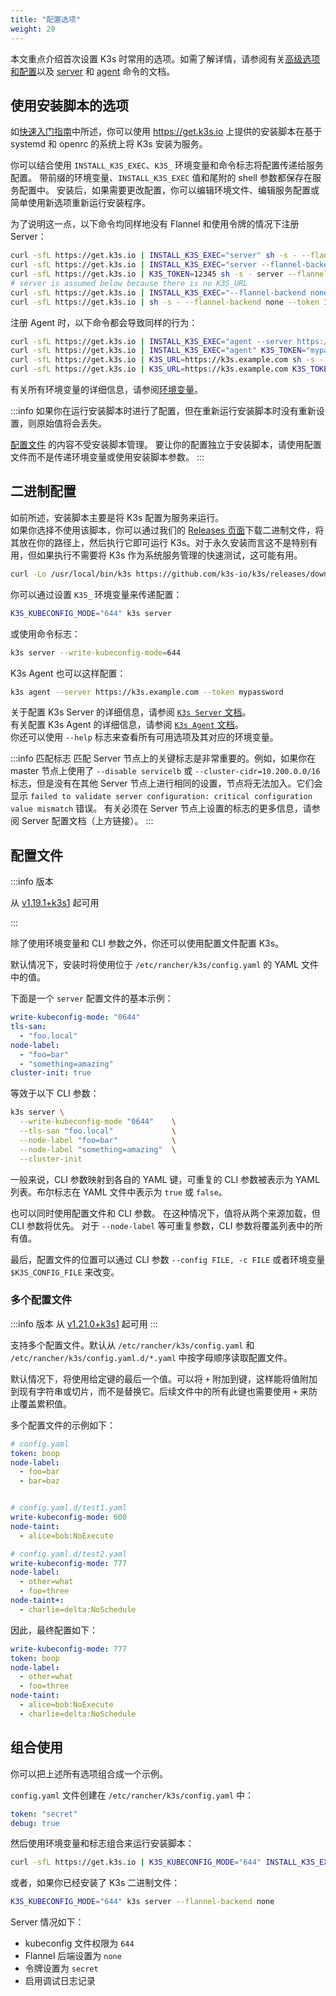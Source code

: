 ```yaml
---
title: "配置选项"
weight: 20
---
```


本文重点介绍首次设置 K3s 时常用的选项。如需了解详情，请参阅有关[高级选项和配置](../advanced.md)以及 [server](../cli/server.md) 和 [agent](../cli/agent.md) 命令的文档。

## 使用安装脚本的选项

如[快速入门指南](../quick-start.md)中所述，你可以使用 https://get.k3s.io 上提供的安装脚本在基于 systemd 和 openrc 的系统上将 K3s 安装为服务。

你可以结合使用 `INSTALL_K3S_EXEC`、`K3S_` 环境变量和命令标志将配置传递给服务配置。
带前缀的环境变量、`INSTALL_K3S_EXEC` 值和尾附的 shell 参数都保存在服务配置中。
安装后，如果需要更改配置，你可以编辑环境文件、编辑服务配置或简单使用新选项重新运行安装程序。

为了说明这一点，以下命令均同样地没有 Flannel 和使用令牌的情况下注册 Server：

```bash
curl -sfL https://get.k3s.io | INSTALL_K3S_EXEC="server" sh -s - --flannel-backend none --token 12345
curl -sfL https://get.k3s.io | INSTALL_K3S_EXEC="server --flannel-backend none" K3S_TOKEN=12345 sh -s -
curl -sfL https://get.k3s.io | K3S_TOKEN=12345 sh -s - server --flannel-backend none
# server is assumed below because there is no K3S_URL
curl -sfL https://get.k3s.io | INSTALL_K3S_EXEC="--flannel-backend none --token 12345" sh -s -
curl -sfL https://get.k3s.io | sh -s - --flannel-backend none --token 12345
```

注册 Agent 时，以下命令都会导致同样的行为：

```bash
curl -sfL https://get.k3s.io | INSTALL_K3S_EXEC="agent --server https://k3s.example.com --token mypassword" sh -s -
curl -sfL https://get.k3s.io | INSTALL_K3S_EXEC="agent" K3S_TOKEN="mypassword" sh -s - --server https://k3s.example.com
curl -sfL https://get.k3s.io | K3S_URL=https://k3s.example.com sh -s - agent --token mypassword
curl -sfL https://get.k3s.io | K3S_URL=https://k3s.example.com K3S_TOKEN=mypassword sh -s - # agent is assumed because of K3S_URL
```

有关所有环境变量的详细信息，请参阅[环境变量](../reference/env-variables.md)。

:::info
如果你在运行安装脚本时进行了配置，但在重新运行安装脚本时没有重新设置，则原始值将会丢失。

[配置文件](#配置文件) 的内容不受安装脚本管理。
要让你的配置独立于安装脚本，请使用配置文件而不是传递环境变量或使用安装脚本参数。
:::

## 二进制配置

如前所述，安装脚本主要是将 K3s 配置为服务来运行。  
如果你选择不使用该脚本，你可以通过我们的 [Releases 页面](https://github.com/k3s-io/k3s/releases/latest)下载二进制文件，将其放在你的路径上，然后执行它即可运行 K3s。对于永久安装而言这不是特别有用，但如果执行不需要将 K3s 作为系统服务管理的快速测试，这可能有用。
```bash
curl -Lo /usr/local/bin/k3s https://github.com/k3s-io/k3s/releases/download/v1.26.5+k3s1/k3s; chmod a+x /usr/local/bin/k3s
```

你可以通过设置 `K3S_` 环境变量来传递配置：
```bash
K3S_KUBECONFIG_MODE="644" k3s server
```

或使用命令标志：
```bash
k3s server --write-kubeconfig-mode=644
```

K3s Agent 也可以这样配置：

```bash
k3s agent --server https://k3s.example.com --token mypassword
```

关于配置 K3s Server 的详细信息，请参阅 [`K3s Server` 文档](../cli/server.md)。  
有关配置 K3s Agent 的详细信息，请参阅 [`K3s Agent` 文档](../cli/agent.md)。  
你还可以使用 `--help` 标志来查看所有可用选项及其对应的环境变量。

:::info 匹配标志
匹配 Server 节点上的关键标志是非常重要的。例如，如果你在 master 节点上使用了 `--disable servicelb` 或 `--cluster-cidr=10.200.0.0/16` 标志，但是没有在其他 Server 节点上进行相同的设置，节点将无法加入。它们会显示 `failed to validate server configuration: critical configuration value mismatch` 错误。
有关必须在 Server 节点上设置的标志的更多信息，请参阅 Server 配置文档（上方链接）。
:::
## 配置文件

:::info 版本

从 [v1.19.1+k3s1](https://github.com/k3s-io/k3s/releases/tag/v1.19.1%2Bk3s1) 起可用

:::

除了使用环境变量和 CLI 参数之外，你还可以使用配置文件配置 K3s。

默认情况下，安装时将使用位于 `/etc/rancher/k3s/config.yaml` 的 YAML 文件中的值。

下面是一个 `server` 配置文件的基本示例：

```yaml
write-kubeconfig-mode: "0644"
tls-san:
  - "foo.local"
node-label:
  - "foo=bar"
  - "something=amazing"
cluster-init: true
```

等效于以下 CLI 参数：

```bash
k3s server \
  --write-kubeconfig-mode "0644"    \
  --tls-san "foo.local"             \
  --node-label "foo=bar"            \
  --node-label "something=amazing"  \
  --cluster-init
```

一般来说，CLI 参数映射到各自的 YAML 键，可重复的 CLI 参数被表示为 YAML 列表。布尔标志在 YAML 文件中表示为 `true` 或 `false`。

也可以同时使用配置文件和 CLI 参数。 在这种情况下，值将从两个来源加载，但 CLI 参数将优先。 对于 `--node-label` 等可重复参数，CLI 参数将覆盖列表中的所有值。

最后，配置文件的位置可以通过 CLI 参数 `--config FILE, -c FILE` 或者环境变量 `$K3S_CONFIG_FILE` 来改变。

### 多个配置文件
:::info 版本
从 [v1.21.0+k3s1](https://github.com/k3s-io/k3s/releases/tag/v1.21.0%2Bk3s1) 起可用
:::

支持多个配置文件。默认从 `/etc/rancher/k3s/config.yaml` 和 `/etc/rancher/k3s/config.yaml.d/*.yaml` 中按字母顺序读取配置文件。

默认情况下，将使用给定键的最后一个值。可以将 `+` 附加到键，这样能将值附加到现有字符串或切片，而不是替换它。后续文件中的所有此键也需要使用 `+` 来防止覆盖累积值。

多个配置文件的示例如下：

```yaml
# config.yaml
token: boop
node-label:
  - foo=bar
  - bar=baz


# config.yaml.d/test1.yaml
write-kubeconfig-mode: 600
node-taint:
  - alice=bob:NoExecute

# config.yaml.d/test2.yaml
write-kubeconfig-mode: 777
node-label:
  - other=what
  - foo=three
node-taint+:
  - charlie=delta:NoSchedule

```

因此，最终配置如下：

```yaml
write-kubeconfig-mode: 777
token: boop
node-label:
  - other=what
  - foo=three
node-taint:
  - alice=bob:NoExecute
  - charlie=delta:NoSchedule
```

## 组合使用

你可以把上述所有选项组合成一个示例。

`config.yaml` 文件创建在 `/etc/rancher/k3s/config.yaml` 中：

```yaml
token: "secret"
debug: true
```

然后使用环境变量和标志组合来运行安装脚本：

```bash
curl -sfL https://get.k3s.io | K3S_KUBECONFIG_MODE="644" INSTALL_K3S_EXEC="server" sh -s - --flannel-backend none
```

或者，如果你已经安装了 K3s 二进制文件：
```bash
K3S_KUBECONFIG_MODE="644" k3s server --flannel-backend none
```

Server 情况如下：
- kubeconfig 文件权限为 `644`
- Flannel 后端设置为 `none`
- 令牌设置为 `secret`
- 启用调试日志记录
